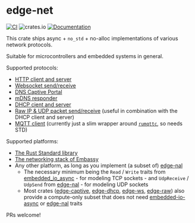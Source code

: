# edge-net

[![CI](https://github.com/ivmarkov/edge-net/actions/workflows/ci.yml/badge.svg)](https://github.com/ivmarkov/edge-net/actions/workflows/ci.yml)
![crates.io](https://img.shields.io/crates/v/edge-net.svg)
[![Documentation](https://docs.rs/edge-net/badge.svg)](https://docs.rs/edge-net)

This crate ships async + `no_std` + no-alloc implementations of various network protocols.

Suitable for microcontrollers and embedded systems in general.

Supported protocols:
* [HTTP client and server](edge-http)
* [Websocket send/receive](edge-ws)
* [DNS Captive Portal](edge-captive)
* [mDNS responder](edge-mdns)
* [DHCP cient and server](edge-dhcp)
* [Raw IP & UDP packet send/receive](edge-raw) (useful in combination with the DHCP client and server)
* [MQTT client](edge-mqtt) (currently just a slim wrapper around [`rumqttc`](https://github.com/bytebeamio/rumqtt/tree/main/rumqttc), so needs STD)

Supported platforms:
* [The Rust Standard library](edge-nal-std)
* [The networking stack of Embassy](edge-nal-embassy)
* Any other platform, as long as you implement (a subset of) [edge-nal](edge-nal)
  * The necessary minimum being the `Read` / `Write` traits from [embedded_io_async](https://crates.io/crates/embedded-io-async/0.5.0) - for modeling TCP sockets - and `UdpReceive` / `UdpSend` from [edge-nal](edge-nal) - for modeling UDP sockets
  * Most crates ([edge-captive](edge-captive), [edge-dhcp](edge-dhcp), [edge-ws](edge-ws), [edge-raw](edge-raw)) also provide a compute-only subset that does not need [embedded-io-async](https://crates.io/crates/embedded-io-async/0.5.0) or [edge-nal](edge-nal) traits

PRs welcome!
